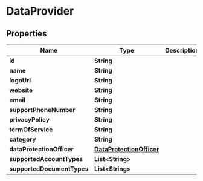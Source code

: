

# DataProvider


## Properties

Name | Type | Description | Notes
------------ | ------------- | ------------- | -------------
**id** | **String** |  |  [optional]
**name** | **String** |  |  [optional]
**logoUrl** | **String** |  |  [optional]
**website** | **String** |  |  [optional]
**email** | **String** |  |  [optional]
**supportPhoneNumber** | **String** |  |  [optional]
**privacyPolicy** | **String** |  |  [optional]
**termOfService** | **String** |  |  [optional]
**category** | **String** |  |  [optional]
**dataProtectionOfficer** | [**DataProtectionOfficer**](DataProtectionOfficer.md) |  |  [optional]
**supportedAccountTypes** | **List&lt;String&gt;** |  |  [optional]
**supportedDocumentTypes** | **List&lt;String&gt;** |  |  [optional]



